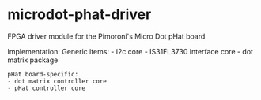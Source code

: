 # microdot-phat-driver
FPGA driver module for the Pimoroni's Micro Dot pHat board

Implementation:
	Generic items:
	- i2c core
	- IS31FL3730 interface core
	- dot matrix package

	pHat board-specific:
	- dot matrix controller core
	- pHat controller core
